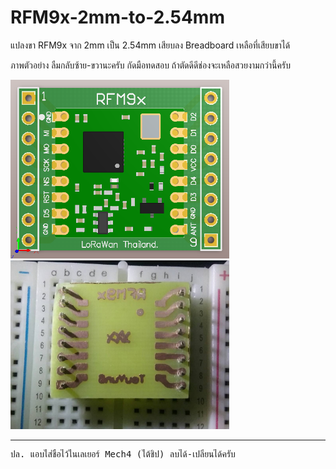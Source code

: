 # RFM9x-2mm-to-2.54mm
แปลงขา RFM9x จาก 2mm เป็น 2.54mm  เสียบลง Breadboard เหลือที่เสียบขาได้

ภาพตัวอย่าง ลืมกลับซ้าย-ขวานะครับ กัดมือทดสอบ ถ้าตัดดีดีช่องจะเหลือสวยงามกว่านี้ครับ

<img src="https://github.com/TouYunG/RFM9x-2mm-to-2.54mm/blob/master/preview/PCB.png" width=350>&nbsp;&nbsp;&nbsp;
<img src="https://github.com/TouYunG/RFM9x-2mm-to-2.54mm/blob/master/preview/002.jpg" width=350>

<hr>
<pre>ปล. แอบใส่ชื่อไว้ในเลเยอร์ Mech4 (ใต้ชิป) ลบได้-เปลี่ยนได้ครับ</pre>

